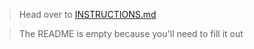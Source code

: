 > Head over to [INSTRUCTIONS.md](./INSTRUCTIONS.md)

> The README is empty because you'll need to fill it out
